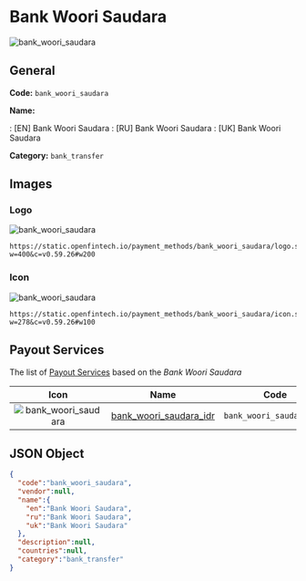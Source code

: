 
# Bank Woori Saudara 
![bank_woori_saudara](https://static.openfintech.io/payment_methods/bank_woori_saudara/logo.svg?w=400&c=v0.59.26#w200)  

## General 
**Code:** `bank_woori_saudara` 
 
**Name:** 
 
:	[EN] Bank Woori Saudara 
:	[RU] Bank Woori Saudara 
:	[UK] Bank Woori Saudara 
 
**Category:** `bank_transfer` 
 

## Images 

### Logo 
![bank_woori_saudara](https://static.openfintech.io/payment_methods/bank_woori_saudara/logo.svg?w=400&c=v0.59.26#w200)  

```
https://static.openfintech.io/payment_methods/bank_woori_saudara/logo.svg?w=400&c=v0.59.26#w200
```  

### Icon 
![bank_woori_saudara](https://static.openfintech.io/payment_methods/bank_woori_saudara/icon.svg?w=278&c=v0.59.26#w100)  

```
https://static.openfintech.io/payment_methods/bank_woori_saudara/icon.svg?w=278&c=v0.59.26#w100
```  

## Payout Services 
 
The list of [Payout Services](/payout-services/) based on the _Bank Woori Saudara_ 

|Icon|Name|Code| 
|:---:|:---:|:---:| 
|![bank_woori_saudara](https://static.openfintech.io/payout_methods/bank_woori_saudara/icon.svg?w=278&c=v0.59.26#w40) |[bank_woori_saudara_idr](/payout-services/bank_woori_saudara_idr/)|`bank_woori_saudara_idr`| 
 

## JSON Object 

```json
{
  "code":"bank_woori_saudara",
  "vendor":null,
  "name":{
    "en":"Bank Woori Saudara",
    "ru":"Bank Woori Saudara",
    "uk":"Bank Woori Saudara"
  },
  "description":null,
  "countries":null,
  "category":"bank_transfer"
}
```  
